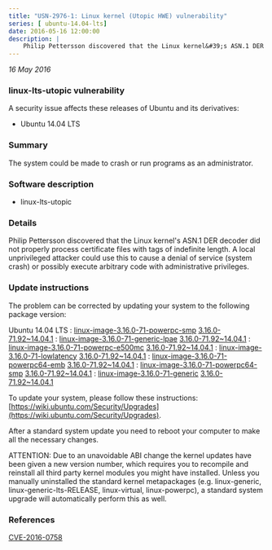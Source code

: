 ```yaml
---
title: "USN-2976-1: Linux kernel (Utopic HWE) vulnerability"
series: [ ubuntu-14.04-lts]
date: 2016-05-16 12:00:00
description: |
    Philip Pettersson discovered that the Linux kernel&#39;s ASN.1 DER decoder did not properly process certificate files with tags of indefinite length. A local unprivileged attacker could use this to cause a denial of service (system crash) or possibly execute arbitrary code with administrative privileges. 
--- 
```

 
 

*16 May 2016*

### linux-lts-utopic vulnerability

A security issue affects these releases of Ubuntu and its derivatives:

* Ubuntu 14.04 LTS

### Summary

The system could be made to crash or run programs as an administrator. 

### Software description

* linux-lts-utopic 

### Details

Philip Pettersson discovered that the Linux kernel&#39;s ASN.1 DER decoder did not properly process certificate files with tags of indefinite length. A local unprivileged attacker could use this to cause a denial of service (system crash) or possibly execute arbitrary code with administrative privileges. 

### Update instructions

The problem can be corrected by updating your system to the following package version:

Ubuntu 14.04 LTS
 : [linux-image-3.16.0-71-powerpc-smp](https://launchpad.net/ubuntu/+source/linux-lts-utopic) <span> [3.16.0-71.92~14.04.1](https://launchpad.net/ubuntu/+source/linux-lts-utopic/3.16.0-71.92~14.04.1) </span> 
 : [linux-image-3.16.0-71-generic-lpae](https://launchpad.net/ubuntu/+source/linux-lts-utopic) <span> [3.16.0-71.92~14.04.1](https://launchpad.net/ubuntu/+source/linux-lts-utopic/3.16.0-71.92~14.04.1) </span> 
 : [linux-image-3.16.0-71-powerpc-e500mc](https://launchpad.net/ubuntu/+source/linux-lts-utopic) <span> [3.16.0-71.92~14.04.1](https://launchpad.net/ubuntu/+source/linux-lts-utopic/3.16.0-71.92~14.04.1) </span> 
 : [linux-image-3.16.0-71-lowlatency](https://launchpad.net/ubuntu/+source/linux-lts-utopic) <span> [3.16.0-71.92~14.04.1](https://launchpad.net/ubuntu/+source/linux-lts-utopic/3.16.0-71.92~14.04.1) </span> 
 : [linux-image-3.16.0-71-powerpc64-emb](https://launchpad.net/ubuntu/+source/linux-lts-utopic) <span> [3.16.0-71.92~14.04.1](https://launchpad.net/ubuntu/+source/linux-lts-utopic/3.16.0-71.92~14.04.1) </span> 
 : [linux-image-3.16.0-71-powerpc64-smp](https://launchpad.net/ubuntu/+source/linux-lts-utopic) <span> [3.16.0-71.92~14.04.1](https://launchpad.net/ubuntu/+source/linux-lts-utopic/3.16.0-71.92~14.04.1) </span> 
 : [linux-image-3.16.0-71-generic](https://launchpad.net/ubuntu/+source/linux-lts-utopic) <span> [3.16.0-71.92~14.04.1](https://launchpad.net/ubuntu/+source/linux-lts-utopic/3.16.0-71.92~14.04.1) </span> 

To update your system, please follow these instructions: [https://wiki.ubuntu.com/Security/Upgrades](https://wiki.ubuntu.com/Security/Upgrades).

After a standard system update you need to reboot your computer to make all the necessary changes.

ATTENTION: Due to an unavoidable ABI change the kernel updates have been given a new version number, which requires you to recompile and reinstall all third party kernel modules you might have installed. Unless you manually uninstalled the standard kernel metapackages (e.g. linux-generic, linux-generic-lts-RELEASE, linux-virtual, linux-powerpc), a standard system upgrade will automatically perform this as well. 

### References

 
 [CVE-2016-0758](http://people.ubuntu.com/~ubuntu-security/cve/CVE-2016-0758)
 

